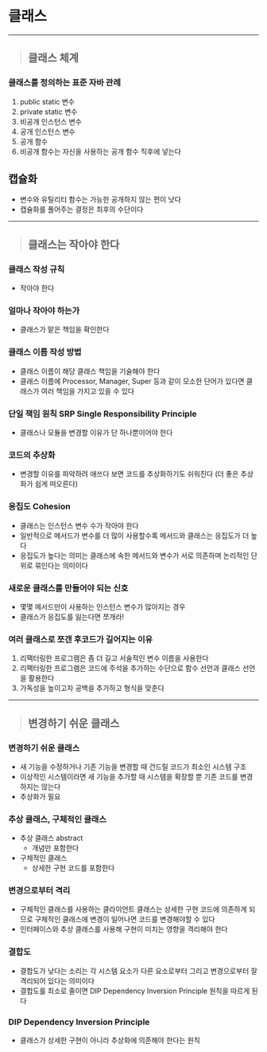 
 # 클래스
------------------------------------------------------------------------------------------------------------------------
	
> ## 클래스 체계

### 클래스를 정의하는 표준 자바 관례
1. public static 변수
2. private static 변수 
3. 비공개 인스턴스 변수
4. 공개 인스턴스 변수
5. 공개 함수
6. 비공개 함수는 자신을 사용하는 공개 함수 직후에 넣는다


## 캡슐화
- 변수와 유틸리티 함수는 가능한 공개하지 않는 편이 낫다
- 캡슐화를 풀어주는 결정은 최후의 수단이다
	
------------------------------------------------------------------------------------------------------------------------

> ## 클래스는 작아야 한다

### 클래스 작성 규칙
- 작아야 한다


### 얼마나 작아야 하는가
- 클래스가 맡은 책임을 확인한다

	
### 클래스 이름 작성 방법
- 클래스 이름이 해당 클래스 책임을 기술해야 한다
- 클래스 이름에 Processor, Manager, Super 등과 같이 모소한 단어가 있다면 클래스가 여러 책임을 가지고 있을 수 있다


### 단일 책임 원칙 SRP Single Responsibility Principle
- 클래스나 모듈을 변경할 이유가 단 하나뿐이어야 한다


### 코드의 추상화
- 변경할 이유를 파악하려 애쓰다 보면 코드를 추상화하기도 쉬워진다 (더 좋은 추상화가 쉽게 떠오른다)


### 응집도 Cohesion
- 클래스는 인스턴스 변수 수가 작아야 한다
- 일반적으로 메서드가 변수를 더 많이 사용할수록 메서드와 클래스는 응집도가 더 높다
- 응집도가 높다는 의미는 클래스에 속한 메서드와 변수가 서로 의존하며 논리적인 단위로 묶인다는 의미이다 


### 새로운 클래스를 만들어야 되는 신호
- 몇몇 메서드만이 사용하는 인스턴스 변수가 많아지는 경우
- 클래스가 응집도를 잃는다면 쪼개라!


### 여러 클래스로 쪼갠 후코드가 길어지는 이유
1. 리팩터링한 프로그램은 좀 더 길고 서술적인 변수 이름을 사용한다
2. 리팩터링한 프로그램은 코드에 주석을 추가하는 수단으로 함수 선언과 클래스 선언을 활용한다
3. 가독성을 높이고자 공백을 추가하고 형식을 맞춘다

------------------------------------------------------------------------------------------------------------------------

> ## 변경하기 쉬운 클래스

### 변경하기 쉬운 클래스
- 새 기능을 수정하거나 기존 기능을 변경할 때 건드릴 코드가 최소인 시스템 구조
- 이상적인 시스템이라면 새 기능을 추가할 때 시스템을 확장할 뿐 기존 코드를 변경하지는 않는다
- 추상화가 필요


### 추상 클래스, 구체적인 클래스
- 추상 클래스 abstract
  - 개념만 포함한다
- 구체적인 클래스 
  - 상세한 구현 코드를 포함한다


### 변경으로부터 격리
- 구체적인 클래스를 사용하는 클라이언트 클래스는 상세한 구현 코드에 의존하게 되므로 구체적인 클래스에 변경이 일어나면 코드를 변경해야할 수 있다
- 인터페이스와 추상 클래스를 사용해 구현이 미치는 영향을 격리해야 한다


### 결합도
- 결합도가 낮다는 소리는 각 시스템 요소가 다른 요소로부터 그리고 변경으로부터 잘 격리되어 있다는 의미이다
- 결합도를 최소로 줄이면 DIP Dependency Inversion Principle 원칙을 따르게 된다


### DIP Dependency Inversion Principle
- 클래스가 상세한 구현이 아니라 추상화에 의존해야 한다는 원칙













